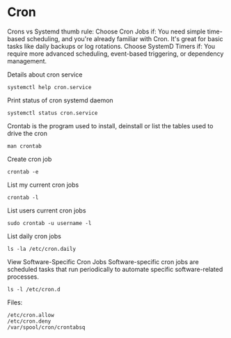# Cron

Crons vs Systemd thumb rule:
Choose Cron Jobs if: You need simple time-based scheduling, and you're already familiar with Cron. It's great for basic tasks like daily backups or log rotations. Choose SystemD Timers if: You require more advanced scheduling, event-based triggering, or dependency management.

Details about cron service
```
systemctl help cron.service
```

Print status of cron systemd daemon
```
systemctl status cron.service
```

Crontab  is  the  program used to install, deinstall or list the tables used to drive the cron
```
man crontab
```


Create cron job
```
crontab -e
```

List my current cron jobs
```
crontab -l
```

List users current cron jobs
```
sudo crontab -u username -l
```

List daily cron jobs
```
ls -la /etc/cron.daily
```

View Software-Specific Cron Jobs
Software-specific cron jobs are scheduled tasks that run periodically to automate specific software-related processes. 
```
ls -l /etc/cron.d
```

Files:
```
/etc/cron.allow
/etc/cron.deny
/var/spool/cron/crontabsq
```

